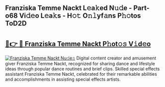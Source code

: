 ## Franziska Temme Nackt L𝚎a𝚔ed N𝚞𝚍e - Part-o68 Vi𝚍𝚎o L𝚎a𝚔s - H𝚘𝚝 O𝚗𝚕yf𝚊ns P𝚑𝚘tos ToD2D

# <h2><a href="http://kfb6z5g.oniu.top/?m=Franziska+Temme+Nackt">🔗👉 🔴 Franziska Temme Nackt P𝚑ot𝚘𝚜 V𝚒d𝚎o</a></h2>

[![Franziska Temme Nackt Nu𝚍e𝚜](https://i.imgur.com/0qMVB7G.gif)](http://kfb6z5g.oniu.top/?m=Franziska+Temme+Nackt)
Digital content creator and amusement giver Franziska Temme Nackt, recognized for sharing dance and lifestyle ideas through popular dance routines and brief clips. Skilled special effects assistant Franziska Temme Nackt, celebrated for their remarkable abilities and accomplishments in assisting special effects artists.  
